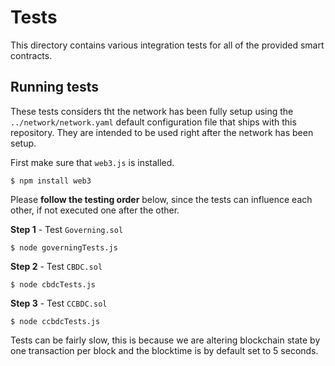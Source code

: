 # Tests

This directory contains various integration tests for all of the provided smart contracts.

## Running tests

These tests considers tht the network has been fully setup using the `../network/network.yaml` default configuration file that ships with this repository. They are intended to be used right after the network has been setup.

First make sure that `web3.js` is installed.

```
$ npm install web3
```

Please **follow the testing order** below, since the tests can influence each other, if not executed one after the other.

**Step 1** - Test `Governing.sol`

```
$ node governingTests.js
```

**Step 2** - Test `CBDC.sol`

```
$ node cbdcTests.js
```

**Step 3** - Test `CCBDC.sol`

```
$ node ccbdcTests.js
```

Tests can be fairly slow, this is because we are altering blockchain state by one transaction per block and the blocktime is by default set to 5 seconds.

